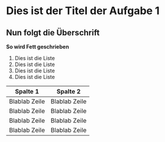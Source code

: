 # **Dies ist der Titel der Aufgabe 1**
## Nun folgt die Überschrift

**So wird Fett geschrieben**

1. Dies ist die Liste
1. Dies ist die Liste
1. Dies ist die Liste
1. Dies ist die Liste

Spalte 1       | Spalte 2
-------------  | -------------
Blablab Zeile  | Blablab Zeile
Blablab Zeile  | Blablab Zeile
Blablab Zeile  | Blablab Zeile
Blablab Zeile  | Blablab Zeile
